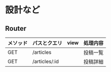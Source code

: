 # 設計など

## Router
|メソッド|パスとクエリ|view|処理内容
|:--|:--|:--|:--
|GET|/articles||投稿一覧
|GET|/articles/:id||投稿詳細
